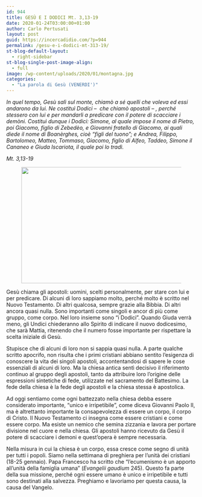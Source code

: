 ```yaml
---
id: 944
title: GESÙ E I DODICI Mt. 3,13-19
date: 2020-01-24T03:00:00+01:00
author: Carlo Pertusati
layout: post
guid: https://incercadidio.com/?p=944
permalink: /gesu-e-i-dodici-mt-313-19/
st-blog-default-layout:
  - right-sidebar
st-blog-single-post-image-align:
  - full
image: /wp-content/uploads/2020/01/montagna.jpg
categories:
  - "La parola di Gesù (VENERDI')"
---
```

_In quel tempo, Gesù salì sul monte, chiamò a sé quelli che voleva ed essi andarono da lui. Ne costituì Dodici &#8211;&nbsp; che chiamò apostoli &#8211; , perché stessero con lui e per mandarli a predicare con il potere di scacciare i demòni. Costituì dunque i Dodici: Simone, al quale impose il nome di Pietro, poi Giacomo, figlio di Zebedèo, e Giovanni fratello di Giacomo, ai quali diede il nome di Boanèrghes, cioè &#8220;figli del tuono&#8221;; e Andrea, Filippo, Bartolomeo, Matteo, Tommaso, Giacomo, figlio di Alfeo, Taddeo, Simone il Cananeo e Giuda Iscariota, il quale poi lo tradì._

<p class="has-text-align-right">
  <em>Mt. 3,13-19</em>
</p><figure class="wp-block-image size-large is-resized">

<img src="https://incercadidio.com/wp-content/uploads/2020/01/Discorso.jpg" alt="" class="wp-image-946" width="578" height="308" srcset="https://incercadidio.com/wp-content/uploads/2020/01/Discorso.jpg 409w, https://incercadidio.com/wp-content/uploads/2020/01/Discorso-300x160.jpg 300w" sizes="(max-width: 578px) 100vw, 578px" /> </figure> 

Gesù chiama gli apostoli: uomini, scelti personalmente, per stare con lui e per predicare. Di alcuni di loro sappiamo molto, perché molto è scritto nel Nuovo Testamento. Di altri qualcosa, sempre grazie alla Bibbia. Di altri ancora quasi nulla. Sono importanti come singoli e ancor di più come gruppo, come corpo. Nel loro insieme sono “i Dodici”. Quando Giuda verrà meno, gli Undici chiederanno allo Spirito di indicare il nuovo dodicesimo, che sarà Mattia, ritenendo che il numero fosse importante per rispettare la scelta iniziale di Gesù. 

Stupisce che di alcuni di loro non si sappia quasi nulla. A parte qualche scritto apocrifo, non risulta che i primi cristiani abbiano sentito l’esigenza di conoscere la vita dei singoli apostoli, accontentandosi di sapere le cose essenziali di alcuni di loro. Ma la chiesa antica sentì decisivo il riferimento continuo al gruppo degli apostoli, tanto da attribuire loro l’origine delle espressioni sintetiche di fede, utilizzate nel sacramento del Battesimo. La fede della chiesa è la fede degli apostoli e la chiesa stessa è apostolica.

Ad oggi sentiamo come ogni battezzato nella chiesa debba essere considerato importante, “unico e irripetibile”, come diceva Giovanni Paolo II, ma è altrettanto importante la consapevolezza di essere un corpo, il corpo di Cristo. Il Nuovo Testamento ci insegna come essere cristiani e come essere corpo. Ma esiste un nemico che semina zizzania e lavora per portare divisione nel cuore e nella chiesa. Gli apostoli hanno ricevuto da Gesù il potere di scacciare i demoni e quest’opera è sempre necessaria.

Nella misura in cui la chiesa è un corpo, essa cresce come segno di unità per tutti i popoli. Siamo nella settimana di preghiera per l’unità dei cristiani (18-25 gennaio). Papa Francesco ha scritto che “l’ecumenismo è un apporto all’unità della famiglia umana” (_Evangelii gaudium_ 245). Questo fa parte della sua missione, perché ogni essere umano è unico e irripetibile e tutti sono destinati alla salvezza. Preghiamo e lavoriamo per questa causa, la causa del Vangelo.&nbsp;